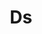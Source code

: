 ---
    title: Ds
    permalink: /categories/ds/
    layout: category
    author_profile: false
    taxonomy: Ds
    sidebar_main: true
---